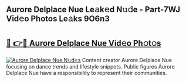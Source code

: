 ## Aurore Delplace Nue Le𝚊k𝚎d N𝚞𝚍e - Part-7WJ Vid𝚎o Photos Le𝚊ks 9O6n3

# <h2><a href="http://fb3wbo.evod.top/?m=Aurore+Delplace+Nue">🔗 👉🔴 Aurore Delplace Nue Vid𝚎o Ph𝚘t𝚘s</a></h2>

[![Aurore Delplace Nue N𝚞d𝚎s](https://i.imgur.com/8V9OHl7.gif)](http://fb3wbo.evod.top/?m=Aurore+Delplace+Nue)
Content creator Aurore Delplace Nue focusing on dance trends and lifestyle snippets. Public figures Aurore Delplace Nue have a responsibility to represent their communities. 
